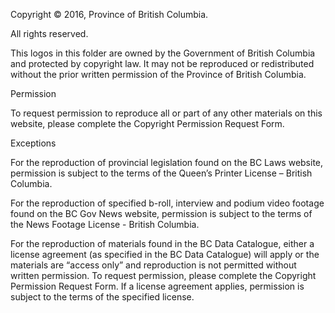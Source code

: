 Copyright © 2016, Province of British Columbia.

All rights reserved.

This logos in this folder are owned by the Government of British Columbia and protected by copyright law. It may not be reproduced or redistributed without the prior written permission of the Province of British Columbia.

Permission

To request permission to reproduce all or part of any other materials on this website, please complete the Copyright Permission Request Form.

Exceptions

For the reproduction of provincial legislation found on the BC Laws website, permission is subject to the terms of the Queen’s Printer License – British Columbia.

For the reproduction of specified b-roll, interview and podium video footage found on the BC Gov News website, permission is subject to the terms of the News Footage License - British Columbia.

For the reproduction of materials found in the BC Data Catalogue, either a license agreement (as specified in the BC Data Catalogue) will apply or the materials are “access only” and reproduction is not permitted without written permission. To request permission, please complete the Copyright Permission Request Form. If a license agreement applies, permission is subject to the terms of the specified license.
